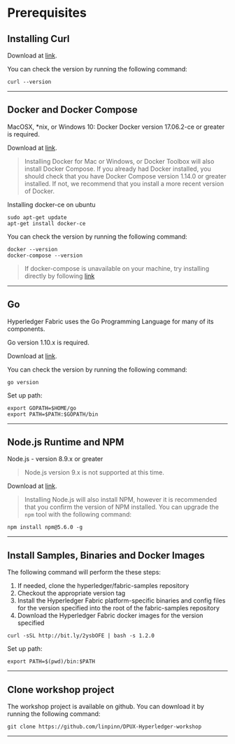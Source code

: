 # Prerequisites

## Installing Curl

Download at [link][curl-url].

You can check the version by running the following command:

```
curl --version
```
---

## Docker and Docker Compose

MacOSX, *nix, or Windows 10: Docker Docker version 17.06.2-ce or greater is required.

Download at [link][docker-url].

> Installing Docker for Mac or Windows, or Docker Toolbox will also install Docker Compose. If you already had Docker installed, you should check that you have Docker Compose version 1.14.0 or greater installed. If not, we recommend that you install a more recent version of Docker.

Installing docker-ce on ubuntu

```
sudo apt-get update
apt-get install docker-ce

```

You can check the version by running the following command:

```
docker --version
docker-compose --version
```

> If docker-compose is unavailable on your machine, try installing directly by following [link][docker-compose-url]

---

## Go

Hyperledger Fabric uses the Go Programming Language for many of its components.

Go version 1.10.x is required.

Download at [link][go-url].

You can check the version by running the following command:

```
go version
```

Set up path:

```
export GOPATH=$HOME/go
export PATH=$PATH:$GOPATH/bin
```

---

## Node.js Runtime and NPM

Node.js - version 8.9.x or greater

> Node.js version 9.x is not supported at this time.

Download at [link][nodejs-url].

> Installing Node.js will also install NPM, however it is recommended that you confirm the version of NPM installed. You can upgrade the `npm` tool with the following command:

```
npm install npm@5.6.0 -g
```

---

## Install Samples, Binaries and Docker Images

The following command will perform the these steps:

1. If needed, clone the hyperledger/fabric-samples repository
2. Checkout the appropriate version tag
3. Install the Hyperledger Fabric platform-specific binaries and config files for the version specified into the root of the fabric-samples repository
4. Download the Hyperledger Fabric docker images for the version specified

```
curl -sSL http://bit.ly/2ysbOFE | bash -s 1.2.0
```

Set up path:

```
export PATH=$(pwd)/bin:$PATH
```

---

## Clone workshop project

The workshop project is available on github. You can download it by running the following command:

```
git clone https://github.com/linpinn/DPUX-Hyperledger-workshop
```
---

[//]: # (These are reference links used in the body of this note and get stripped out when the markdown processor does its job. There is no need to format nicely because it shouldn't be seen. Thanks SO - http://stackoverflow.com/questions/4823468/store-comments-in-markdown-syntax)

   [curl-url]: <https://curl.haxx.se/download.html>
   [docker-url]: <https://www.docker.com/get-started>
   [go-url]: <https://golang.org/dl/>
   [nodejs-url]: <https://nodejs.org/en/download/>
   [docker-compose-url]: <https://docs.docker.com/compose/install/#install-compose>
